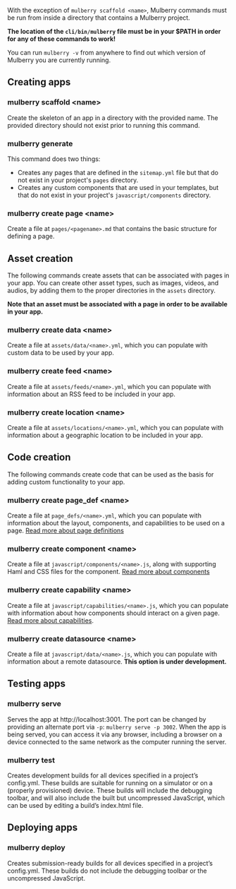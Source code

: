 With the exception of `mulberry scaffold <name>`, Mulberry commands must be run from inside a directory that contains a Mulberry project. 

**The location of the `cli/bin/mulberry` file must be in your $PATH in order for any of these commands to work!**

You can run `mulberry -v` from anywhere to find out which version of Mulberry you are currently running.

## Creating apps

### mulberry scaffold \<name\>
Create the skeleton of an app in a directory with the provided name. The provided directory should not exist prior to running this command.

### mulberry generate
This command does two things:

- Creates any pages that are defined in the `sitemap.yml` file but that do not exist in your project's `pages` directory.
- Creates any custom components that are used in your templates, but that do not exist in your project's `javascript/components` directory.

### mulberry create page \<name\>
Create a file at `pages/<pagename>.md` that contains the basic structure for defining a page.

## Asset creation

The following commands create assets that can be associated with pages in your app. You can create other asset types, such as images, videos, and audios, by adding them to the proper directories in the `assets` directory. 

**Note that an asset must be associated with a page in order to be available in your app.**

### mulberry create data \<name\>
Create a file at `assets/data/<name>.yml`, which you can populate with custom data to be used by your app.

### mulberry create feed \<name\>
Create a file at `assets/feeds/<name>.yml`, which you can populate with information about an RSS feed to be included in your app.

### mulberry create location \<name\>
Create a file at `assets/locations/<name>.yml`, which you can populate with information about a geographic location to be included in your app.

## Code creation

The following commands create code that can be used as the basis for adding custom functionality to your app.

### mulberry create page_def \<name\>
Create a file at `page_defs/<name>.yml`, which you can populate with information about the layout, components, and capabilities to be used on a page. [Read more about page definitions](https://github.com/Toura/mulberry/wiki/Page-Definitions)

### mulberry create component \<name\>
Create a file at `javascript/components/<name>.js`, along with supporting Haml and CSS files for the component. [Read more about components](https://github.com/Toura/mulberry/wiki/Components)

### mulberry create capability \<name\>
Create a file at `javascript/capabilities/<name>.js`, which you can populate with information about how components should interact on a given page. [Read more about capabilities](https://github.com/Toura/mulberry/wiki/Capabilities).

### mulberry create datasource \<name\>
Create a file at `javascript/data/<name>.js`, which you can populate with information about a remote datasource. **This option is under development.**

## Testing apps

### mulberry serve
Serves the app at http://localhost:3001. The port can be changed by providing an alternate port via `-p`: `mulberry serve -p 3002`. When the app is being served, you can access it via any browser, including a browser on a device connected to the same network as the computer running the server.

### mulberry test
Creates development builds for all devices specified in a project’s config.yml. These builds are suitable for running on a simulator or on a (properly provisioned) device. These builds will include the debugging toolbar, and will also include the built but uncompressed JavaScript, which can be used by editing a build’s index.html file.

## Deploying apps

### mulberry deploy
Creates submission-ready builds for all devices specified in a project’s config.yml. These builds do not include the debugging toolbar or the uncompressed JavaScript. 